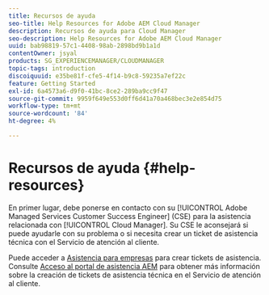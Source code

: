 ```yaml
---
title: Recursos de ayuda
seo-title: Help Resources for Adobe AEM Cloud Manager
description: Recursos de ayuda para Cloud Manager
seo-description: Help Resources for Adobe AEM Cloud Manager
uuid: bab98819-57c1-4408-98ab-2898bd9b1a1d
contentOwner: jsyal
products: SG_EXPERIENCEMANAGER/CLOUDMANAGER
topic-tags: introduction
discoiquuid: e35be81f-cfe5-4f14-b9c8-59235a7ef22c
feature: Getting Started
exl-id: 6a4573a6-d9f0-41bc-8ce2-289ba9cc9f47
source-git-commit: 9959f649e553d0ff6d41a70a468bec3e2e854d75
workflow-type: tm+mt
source-wordcount: '84'
ht-degree: 4%

---
```


# Recursos de ayuda {#help-resources}

En primer lugar, debe ponerse en contacto con su [!UICONTROL Adobe Managed Services Customer Success Engineer] (CSE) para la asistencia relacionada con [!UICONTROL Cloud Manager]. Su CSE le aconsejará si puede ayudarle con su problema o si necesita crear un ticket de asistencia técnica con el Servicio de atención al cliente.

Puede acceder a [Asistencia para empresas](https://experienceleague.adobe.com/?lang=en&amp;support-tab=home#support) para crear tickets de asistencia. Consulte [Acceso al portal de asistencia AEM](https://helpx.adobe.com/enterprise/using/support-and-expert-services.html) para obtener más información sobre la creación de tickets de asistencia técnica en el Servicio de atención al cliente.
